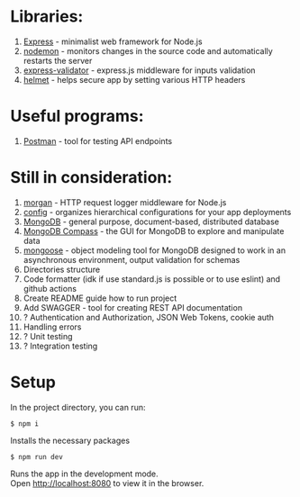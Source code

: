 # Libraries:

1. [Express](https://expressjs.com/) - minimalist web framework for Node.js
2. [nodemon](https://nodemon.io/) - monitors changes in the source code and automatically restarts the server
3. [express-validator](https://express-validator.github.io/docs/) - express.js middleware for inputs validation
4. [helmet](https://github.com/helmetjs/helmet) - helps secure app by setting various HTTP headers

# Useful programs:

1. [Postman](https://www.postman.com/) - tool for testing API endpoints

# Still in consideration:

1. [morgan](http://expressjs.com/en/resources/middleware/morgan.html) -  HTTP request logger middleware for Node.js
2. [config](https://www.npmjs.com/package/config) - organizes hierarchical configurations for your app deployments
3. [MongoDB](https://www.mongodb.com/) - general purpose, document-based, distributed database
4. [MongoDB Compass](https://www.mongodb.com/products/compass) - the GUI for MongoDB to explore and manipulate data
5. [mongoose]('https://www.npmjs.com/package/mongoose') - object modeling tool for MongoDB designed to work in an asynchronous environment, output validation for schemas
6. Directories structure
7. Code formatter (idk if use standard.js is possible or to use eslint) and github actions
8. Create README guide how to run project
9. Add SWAGGER - tool for creating REST API documentation
10. ? Authentication and Authorization, JSON Web Tokens, cookie auth
11. Handling errors
12. ? Unit testing
13. ? Integration testing

# Setup

In the project directory, you can run:

```
$ npm i
```

Installs the necessary packages

```
$ npm run dev
```

Runs the app in the development mode.<br />
Open [http://localhost:8080](http://localhost:8080) to view it in the browser.